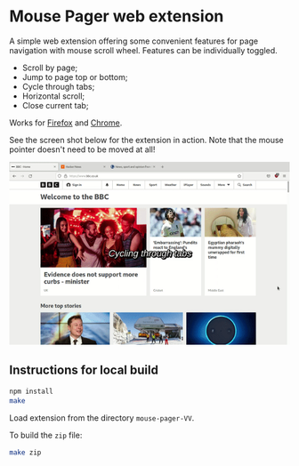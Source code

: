 
# Mouse Pager web extension

A simple web extension offering some convenient features for page navigation
with mouse scroll wheel. Features can be individually toggled.

* Scroll by page;
* Jump to page top or bottom;
* Cycle through tabs;
* Horizontal scroll;
* Close current tab;

Works for [Firefox](https://addons.mozilla.org/firefox/addon/mousepager/)
and
[Chrome](https://chrome.google.com/webstore/detail/mousepager/maeabmogjjihlmfpchibpipfcepkmjhf).

See the screen shot below for the extension in action. Note that the mouse
pointer doesn't need to be moved at all!

![demo](files/demo.gif)

## Instructions for local build

```sh
npm install
make
```

Load extension from the directory `mouse-pager-VV`.

To build the `zip` file:

```sh
make zip
```

<!-- vim: set tw=80 spell: -->
